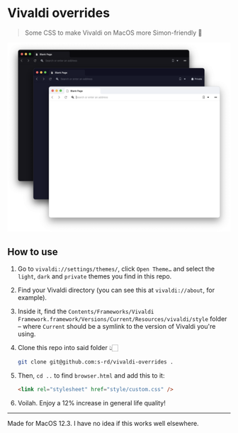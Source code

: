 # Vivaldi overrides

> Some CSS to make Vivaldi on MacOS more Simon-friendly 🤗

![Screenshot](./screenshot.png)

## How to use

1. Go to `vivaldi://settings/themes/`, click `Open Theme…` and select the `light`, `dark` and `private` themes you find in this repo.

2. Find your Vivaldi directory (you can see this at `vivaldi://about`, for example).

3. Inside it, find the `Contents/Frameworks/Vivaldi Framework.framework/Versions/Current/Resources/vivaldi/style` folder – where `Current` should be a symlink to the version of Vivaldi you're using.

4. Clone this repo into said folder 👆🏻
    ```bash
    git clone git@github.com:s-rd/vivaldi-overrides .
    ```

5. Then, `cd ..` to find `browser.html` and add this to it:
    ```html
    <link rel="stylesheet" href="style/custom.css" />
    ```

6. Voilah. Enjoy a 12% increase in general life quality!

---

Made for MacOS 12.3. I have no idea if this works well elsewhere.
